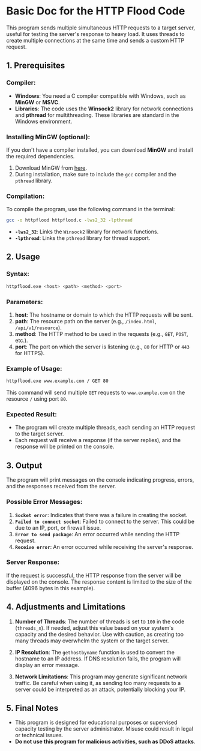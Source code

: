 # Basic Doc for the HTTP Flood Code

This program sends multiple simultaneous HTTP requests to a target server, useful for testing the server's response to heavy load. It uses threads to create multiple connections at the same time and sends a custom HTTP request.

## 1. Prerequisites

### Compiler:
- **Windows**: You need a C compiler compatible with Windows, such as **MinGW** or **MSVC**.
- **Libraries**: The code uses the **Winsock2** library for network connections and **pthread** for multithreading. These libraries are standard in the Windows environment.

### Installing MinGW (optional):
If you don't have a compiler installed, you can download **MinGW** and install the required dependencies.
1. Download MinGW from [here](https://sourceforge.net/projects/mingw/).
2. During installation, make sure to include the `gcc` compiler and the `pthread` library.

### Compilation:

To compile the program, use the following command in the terminal:

```bash
gcc -o httpflood httpflood.c -lws2_32 -lpthread
```

- **`-lws2_32`**: Links the `Winsock2` library for network functions.
- **`-lpthread`**: Links the `pthread` library for thread support.

## 2. Usage

### Syntax:
```bash
httpflood.exe <host> <path> <method> <port>
```

### Parameters:
1. **host**: The hostname or domain to which the HTTP requests will be sent.
2. **path**: The resource path on the server (e.g., `/index.html`, `/api/v1/resource`).
3. **method**: The HTTP method to be used in the requests (e.g., `GET`, `POST`, etc.).
4. **port**: The port on which the server is listening (e.g., `80` for HTTP or `443` for HTTPS).

### Example of Usage:
```bash
httpflood.exe www.example.com / GET 80
```
This command will send multiple `GET` requests to `www.example.com` on the resource `/` using port `80`.

### Expected Result:
- The program will create multiple threads, each sending an HTTP request to the target server.
- Each request will receive a response (if the server replies), and the response will be printed on the console.

## 3. Output

The program will print messages on the console indicating progress, errors, and the responses received from the server.

### Possible Error Messages:
1. **`Socket error`**: Indicates that there was a failure in creating the socket.
2. **`Failed to connect socket`**: Failed to connect to the server. This could be due to an IP, port, or firewall issue.
3. **`Error to send package`**: An error occurred while sending the HTTP request.
4. **`Receive error`**: An error occurred while receiving the server's response.

### Server Response:
If the request is successful, the HTTP response from the server will be displayed on the console. The response content is limited to the size of the buffer (4096 bytes in this example).

## 4. Adjustments and Limitations

1. **Number of Threads**: The number of threads is set to `100` in the code (`threads_n`). If needed, adjust this value based on your system's capacity and the desired behavior. Use with caution, as creating too many threads may overwhelm the system or the target server.
   
2. **IP Resolution**: The `gethostbyname` function is used to convert the hostname to an IP address. If DNS resolution fails, the program will display an error message.

3. **Network Limitations**: This program may generate significant network traffic. Be careful when using it, as sending too many requests to a server could be interpreted as an attack, potentially blocking your IP.

## 5. Final Notes

- This program is designed for educational purposes or supervised capacity testing by the server administrator. Misuse could result in legal or technical issues.
- **Do not use this program for malicious activities, such as DDoS attacks**.
